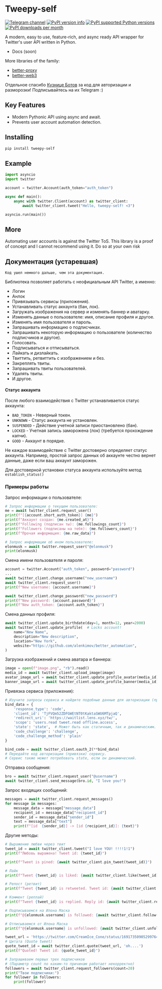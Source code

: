 # Tweepy-self
[![Telegram channel](https://img.shields.io/endpoint?url=https://runkit.io/damiankrawczyk/telegram-badge/branches/master?url=https://t.me/cum_insider)](https://t.me/cum_insider)
[![PyPI version info](https://img.shields.io/pypi/v/tweepy-self.svg)](https://pypi.python.org/pypi/tweepy-self)
[![PyPI supported Python versions](https://img.shields.io/pypi/pyversions/tweepy-self.svg)](https://pypi.python.org/pypi/tweepy-self)
[![PyPI downloads per month](https://img.shields.io/pypi/dm/tweepy-self.svg)](https://pypi.python.org/pypi/tweepy-self)

A modern, easy to use, feature-rich, and async ready API wrapper for Twitter's user API written in Python.

- Docs (soon)

More libraries of the family:
- [better-proxy](https://github.com/alenkimov/better_proxy)
- [better-web3](https://github.com/alenkimov/better_web3)

Отдельное спасибо [Кузнице Ботов](https://t.me/bots_forge) за код для авторизации и разморозки! Подписывайтесь на их Telegram :)

## Key Features
- Modern Pythonic API using async and await.
- Prevents user account automation detection.

## Installing
```bash
pip install tweepy-self
```

## Example
```python
import asyncio
import twitter

account = twitter.Account(auth_token="auth_token")

async def main():
    async with twitter.Client(account) as twitter_client:
        await twitter_client.tweet("Hello, tweepy-self! <3")

asyncio.run(main())
```

## More
Automating user accounts is against the Twitter ToS. This library is a proof of concept and I cannot recommend using it. Do so at your own risk

## Документация (устаревшая)
`Код ушел немного дальше, чем эта документация.`

Библиотека позволяет работать с неофициальным API Twitter, а именно:
- Логин
- Анлок
- Привязывать сервисы (приложения).
- Устанавливать статус аккаунта (бан, лок).
- Загружать изображения на сервер и изменять баннер и аватарку.
- Изменять данные о пользователе: имя, описание профиля и другое.
- Изменять имя пользователя и пароль.
- Запрашивать информацию о подписчиках.
- Запрашивать некоторую информацию о пользователе (количество подписчиков и другое).
- Голосовать.
- Подписываться и отписываться.
- Лайкать и дизлайкать.
- Твиттить, ретвиттить с изображением и без.
- Закреплять твиты.
- Запрашивать твиты пользователей.
- Удалять твиты.
- И другое.

#### Статус аккаунта
После любого взаимодействия с Twitter устанавливается статус аккаунта:
- `BAD_TOKEN` - Неверный токен.
- `UNKNOWN` - Статус аккаунта не установлен.
- `SUSPENDED` - Действие учетной записи приостановлено (бан).
- `LOCKED` - Учетная запись заморожена (лок) (требуется прохождение капчи).
- `GOOD` - Аккаунт в порядке.

Не каждое взаимодействие с Twitter достоверно определяет статус аккаунта.
Например, простой запрос данных об аккаунте честно вернет данные, даже если ваш аккаунт заморожен.

Для достоверной установки статуса аккаунта используйте метод `establish_status()`

### Примеры работы
Запрос информации о пользователе:

```python
# Запрос информации о текущем пользователе:
me = await twitter_client.request_user()
print(f"[{account.short_auth_token}] {me}")
print(f"Аккаунт создан: {me.created_at}")
print(f"Following (подписан ты): {me.followings_count}")
print(f"Followers (подписаны на тебя): {me.followers_count}")
print(f"Прочая информация: {me.raw_data}")

# Запрос информации об ином пользователе:
elonmusk = await twitter.request_user("@elonmusk")
print(elonmusk)
```

Смена имени пользователя и пароля:

```python
account = twitter.Account("auth_token", password="password")
...
await twitter_client.change_username("new_username")
await twitter_client.request_user()
print(f"New username: {account.username}")

await twitter_client.change_password("new_password")
print(f"New password: {account.password}")
print(f"New auth_token: {account.auth_token}")
```

Смена данных профиля:
```python
await twitter_client.update_birthdate(day=1, month=12, year=2000)
await twitter_client.update_profile(  # Locks account!
    name="New Name",
    description="New description",
    location="New York",
    website="https://github.com/alenkimov/better_automation",
)
```

Загрузка изображений и смена аватара и баннера:
```python
image = open(f"image.png", "rb").read()
media_id = await twitter_client.upload_image(image)
avatar_image_url = await twitter_client.update_profile_avatar(media_id)
banner_image_url = await twitter_client.update_profile_banner(media_id)
```

Привязка сервиса (приложения):

```python
# Изучите запросы сервиса и найдите подобные данные для авторизации (привязки):
bind_data = {
    'response_type': 'code',
    'client_id': 'TjFVQm52ZDFGWEtNT0tKaktaSWU6MTpjaQ',
    'redirect_uri': 'https://waitlist.lens.xyz/tw/',
    'scope': 'users.read tweet.read offline.access',
    'state': 'state',  # Может быть как статичным, так и динамическим.
    'code_challenge': 'challenge',
    'code_challenge_method': 'plain'
}

bind_code = await twitter_client.oauth_2(**bind_data)
# Передайте код авторизации (привязки) сервису.
# Сервис также может потребовать state, если он динамический.
```

Отправка сообщения:

```python
bro = await twitter_client.request_user("@username")
await twitter_client.send_message(bro.id, "I love you!")
```

Запрос входящих сообщений:
```python
messages = await twitter_client.request_messages()
for message in messages:
    message_data = message["message_data"]
    recipient_id = message_data["recipient_id"]
    sender_id = message_data["sender_id"]
    text = message_data["text"]
    print(f"[id  {sender_id}] -> [id {recipient_id}]: {text}")
```

Другие методы:
```python
# Выражение любви через твит
tweet_id = await twitter_client.tweet("I love YOU! !!!!1!1")
print(f"Любовь выражена! Tweet id: {tweet_id}")

print(f"Tweet is pined: {await twitter_client.pin_tweet(tweet_id)}")

# Лайк
print(f"Tweet {tweet_id} is liked: {await twitter_client.like(tweet_id)}")

# Репост (ретвит)
print(f"Tweet {tweet_id} is retweeted. Tweet id: {await twitter_client.repost(tweet_id)}")

# Коммент (реплай)
print(f"Tweet {tweet_id} is replied. Reply id: {await twitter_client.reply(tweet_id, 'tem razão')}")

# Подписываемся на Илона Маска
print(f"@{elonmusk.username} is followed: {await twitter_client.follow(elonmusk.id)}")

# Отписываемся от Илона Маска
print(f"@{elonmusk.username} is unfollowed: {await twitter_client.unfollow(elonmusk.id)}")

tweet_url = 'https://twitter.com/CreamIce_Cone/status/1691735090529976489'
# Цитата (Quote tweet)
quote_tweet_id = await twitter_client.quote(tweet_url, 'oh....')
print(f"Quoted! Tweet id: {quote_tweet_id}")

# Запрашиваем первых трех подписчиков
# (Параметр count по каким-то причинам работает некорректно)
followers = await twitter_client.request_followers(count=20)
print("Твои подписчики:")
for follower in followers:
    print(follower)
```